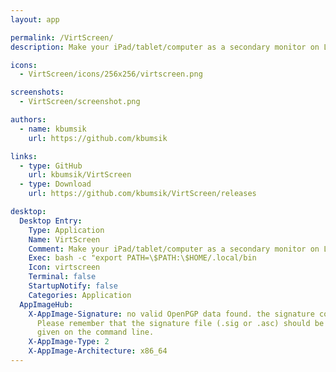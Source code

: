```yaml
---
layout: app

permalink: /VirtScreen/
description: Make your iPad/tablet/computer as a secondary monitor on Linux

icons:
  - VirtScreen/icons/256x256/virtscreen.png

screenshots:
  - VirtScreen/screenshot.png

authors:
  - name: kbumsik
    url: https://github.com/kbumsik

links:
  - type: GitHub
    url: kbumsik/VirtScreen
  - type: Download
    url: https://github.com/kbumsik/VirtScreen/releases

desktop:
  Desktop Entry:
    Type: Application
    Name: VirtScreen
    Comment: Make your iPad/tablet/computer as a secondary monitor on Linux
    Exec: bash -c "export PATH=\$PATH:\$HOME/.local/bin
    Icon: virtscreen
    Terminal: false
    StartupNotify: false
    Categories: Application
  AppImageHub:
    X-AppImage-Signature: no valid OpenPGP data found. the signature could not be verified.
      Please remember that the signature file (.sig or .asc) should be the first file
      given on the command line.
    X-AppImage-Type: 2
    X-AppImage-Architecture: x86_64
---
```


